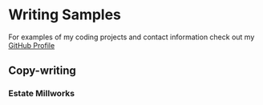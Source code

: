 
# Writing Samples 
  
  For examples of my coding projects and contact information check out my [GitHub Profile](https://github.com/jonas-bird)
  
## Copy-writing 

### Estate Millworks 
